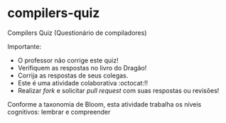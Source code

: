 # compilers-quiz
Compilers Quiz (Questionário de compiladores)

Importante: 
- O professor não corrige este quiz! 
- Verifiquem as respostas no livro do Dragão! 
- Corrija as respostas de seus colegas.
- Este é uma atividade colaborativa :octocat:!!
- Realizar *fork* e solicitar *pull request* com suas respostas ou revisões!

Conforme a taxonomia de Bloom, esta atividade trabalha os níveis cognitivos: lembrar e compreender
